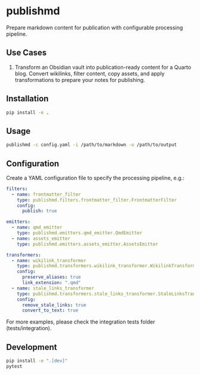 # publishmd

Prepare markdown content for publication with configurable processing pipeline.

## Use Cases

1. Transform an Obsidian vault into publication-ready content for a Quarto blog. Convert wikilinks, filter content, copy assets, and apply transformations to prepare your notes for publishing.

## Installation

```bash
pip install -e .
```

## Usage

```bash
publishmd -c config.yaml -i /path/to/markdown -o /path/to/output
```

## Configuration

Create a YAML configuration file to specify the processing pipeline, e.g.:

```yaml
filters:
  - name: frontmatter_filter
    type: publishmd.filters.frontmatter_filter.FrontmatterFilter
    config:
      publish: true

emitters:
  - name: qmd_emitter
    type: publishmd.emitters.qmd_emitter.QmdEmitter
  - name: assets_emitter
    type: publishmd.emitters.assets_emitter.AssetsEmitter

transformers:
  - name: wikilink_transformer
    type: publishmd.transformers.wikilink_transformer.WikilinkTransformer
    config:
      preserve_aliases: true
      link_extension: ".qmd"
  - name: stale_links_transformer
    type: publishmd.transformers.stale_links_transformer.StaleLinksTransformer
    config:
      remove_stale_links: true
      convert_to_text: true
```

For more examples, please check the integration tests folder (tests/integration).

## Development

```bash
pip install -e ".[dev]"
pytest
```
